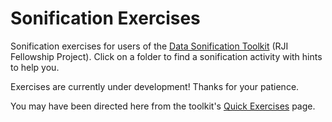 # Sonification Exercises
Sonification exercises for users of the [Data Sonification Toolkit](https://www.sonificationkit.com/) (RJI Fellowship Project).
Click on a folder to find a sonification activity with hints to help you.  

Exercises are currently under development! Thanks for your patience.  

You may have been directed here from the toolkit's [Quick Exercises](https://www.sonificationkit.com/data-sonification/quick-exercises) page.
